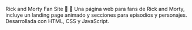 Rick and Morty Fan Site 🚀
🌌 Una página web para fans de Rick and Morty, incluye un landing page animado y secciones para episodios y personajes. 
Desarrollada con HTML, CSS y JavaScript.
